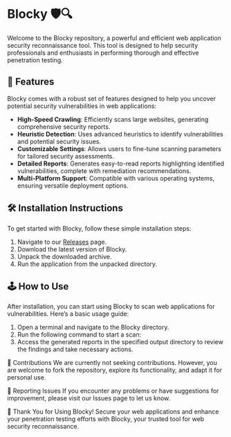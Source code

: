 # Blocky 🛡️🔍

Welcome to the Blocky repository, a powerful and efficient web application security reconnaissance tool. This tool is designed to help security professionals and enthusiasts in performing thorough and effective penetration testing.

## 🚀 Features

Blocky comes with a robust set of features designed to help you uncover potential security vulnerabilities in web applications:

- **High-Speed Crawling**: Efficiently scans large websites, generating comprehensive security reports.
- **Heuristic Detection**: Uses advanced heuristics to identify vulnerabilities and potential security issues.
- **Customizable Settings**: Allows users to fine-tune scanning parameters for tailored security assessments.
- **Detailed Reports**: Generates easy-to-read reports highlighting identified vulnerabilities, complete with remediation recommendations.
- **Multi-Platform Support**: Compatible with various operating systems, ensuring versatile deployment options.

## 🛠️ Installation Instructions

To get started with Blocky, follow these simple installation steps:

1. Navigate to our [Releases](../../releases) page.
2. Download the latest version of Blocky.
3. Unpack the downloaded archive.
4. Run the application from the unpacked directory.

## 🕹️ How to Use

After installation, you can start using Blocky to scan web applications for vulnerabilities. Here’s a basic usage guide:

1. Open a terminal and navigate to the Blocky directory.
2. Run the following command to start a scan:
3. Access the generated reports in the specified output directory to review the findings and take necessary actions.

🛑 Contributions
We are currently not seeking contributions. However, you are welcome to fork the repository, explore its functionality, and adapt it for personal use.

🐞 Reporting Issues
If you encounter any problems or have suggestions for improvement, please visit our Issues page to let us know.

🌟 Thank You for Using Blocky!
Secure your web applications and enhance your penetration testing efforts with Blocky, your trusted tool for web security reconnaissance.
